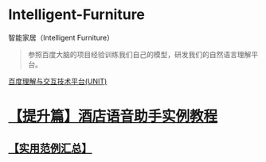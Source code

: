 # Intelligent-Furniture
智能家居（Intelligent Furniture）


> 参照百度大脑的项目经验训练我们自己的模型，研发我们的自然语言理解平台。

[百度理解与交互技术平台(UNIT)](https://ai.baidu.com/unit/home)


# [【提升篇】酒店语音助手实例教程](http://ai.baidu.com/forum/topic/show/892294)  

## [【实用范例汇总】](https://ai.baidu.com/docs#/UNIT-v2-sample/top)
